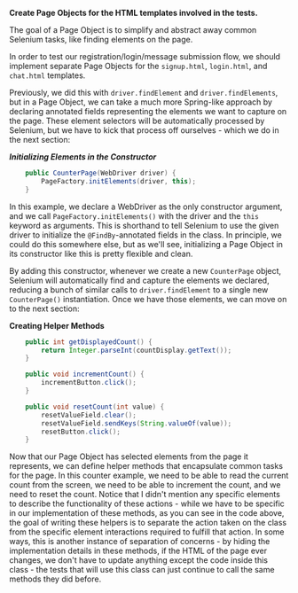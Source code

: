 **Create Page Objects for the HTML templates involved in the tests.** 

The goal of a Page Object is to simplify and abstract away common Selenium tasks, like finding elements on the page.

In order to test our registration/login/message submission flow, we should implement separate Page Objects for the 
```signup.html```, ```login.html```, and ```chat.html``` templates. 

Previously, we did this with ```driver.findElement``` and ```driver.findElements```, but in a Page Object, 
we can take a much more Spring-like approach by declaring annotated fields representing the elements we want to capture on the page. These element selectors will be automatically processed by Selenium, but we have to kick that process off ourselves - which we do in the next section:

***Initializing Elements in the Constructor***
```java
    public CounterPage(WebDriver driver) {
        PageFactory.initElements(driver, this);
    }
```

In this example, we declare a WebDriver as the only constructor argument, and we call ```PageFactory.initElements()``` 
with the driver and the ```this``` keyword as arguments. This is shorthand to tell Selenium to use the given driver to 
initialize the ```@FindBy```-annotated fields in the class. In principle, we could do this somewhere else, but as we'll 
see, initializing a Page Object in its constructor like this is pretty flexible and clean.

By adding this constructor, whenever we create a new ```CounterPage``` object, Selenium will automatically find 
and capture the elements we declared, reducing a bunch of similar calls to ```driver.findElement``` to a single new 
```CounterPage()``` instantiation. Once we have those elements, we can move on to the next section:

**Creating Helper Methods**
```java
    public int getDisplayedCount() {
        return Integer.parseInt(countDisplay.getText());
    }

    public void incrementCount() {
        incrementButton.click();
    }

    public void resetCount(int value) {
        resetValueField.clear();
        resetValueField.sendKeys(String.valueOf(value));
        resetButton.click();
    }
```

Now that our Page Object has selected elements from the page it represents, we can define helper methods that 
encapsulate common tasks for the page. In this counter example, we need to be able to read the current count from the 
screen, we need to be able to increment the count, and we need to reset the count. Notice that I didn't mention any 
specific elements to describe the functionality of these actions - while we have to be specific in our implementation of 
these methods, as you can see in the code above, the goal of writing these helpers is to separate the action taken on 
the class from the specific element interactions required to fulfill that action. In some ways, this is another instance 
of separation of concerns - by hiding the implementation details in these methods, if the HTML of the page ever changes, 
we don't have to update anything except the code inside this class - the tests that will use this class can just 
continue to call the same methods they did before.